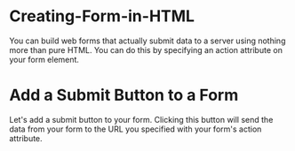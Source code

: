 # Creating-Form-in-HTML
You can build web forms that actually submit data to a server using nothing more than pure HTML. You can do this by specifying an action attribute on your form element.
# Add a Submit Button to a Form
Let's add a submit button to your form. Clicking this button will send the data from your form to the URL you specified with your form's action attribute.
